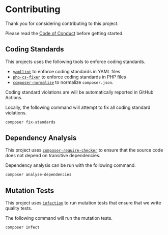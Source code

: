 # Contributing

Thank you for considering contributing to this project.

Please read the [Code of Conduct](./CODE_OF_CONDUCT.md) before getting started.

## Coding Standards

This projects uses the following tools to enforce coding standards.

- [`yamllint`](https://github.com/adrienverge/yamllint) to enforce coding standards in YAML files
- [`php-cs-fixer`](https://github.com/FriendsOfPHP/PHP-CS-Fixer) to enforce coding standards in PHP files
- [`composer-normalize`](https://github.com/ergebnis/composer-normalize) to normalize `composer.json`.

Coding standard violations are will be automatically reported in GitHub Actions.

Locally, the following command will attempt to fix all coding standard violations.

```bash
composer fix-standards
```


## Dependency Analysis

This project uses [`composer-require-checker`](https://github.com/maglnet/ComposerRequireChecker) 
to ensure that the source code does not depend on transitive dependencies.

Dependency analysis can be run with the following command.

```bash
composer analyse-dependencies
```

## Mutation Tests

This project uses [`infection`](https://infection.github.io/) to run mutation tests that ensure that we write quality tests.

The following command will run the mutation tests.

```bash
composer infect
```

